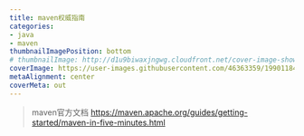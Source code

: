 ```yaml
---
title: maven权威指南
categories: 
- java
- maven
thumbnailImagePosition: bottom
# thumbnailImage: http://d1u9biwaxjngwg.cloudfront.net/cover-image-showcase/city-750.jpg
coverImage: https://user-images.githubusercontent.com/46363359/199011842-d35296a3-9d75-4649-90ab-acbf668efc2d.jpg
metaAlignment: center
coverMeta: out
---
```


> maven官方文档 <https://maven.apache.org/guides/getting-started/maven-in-five-minutes.html>

<!-- more -->

<!-- toc -->
